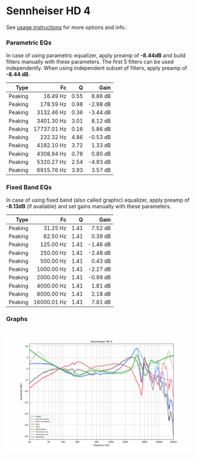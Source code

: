 # Sennheiser HD 4
See [usage instructions](https://github.com/jaakkopasanen/AutoEq#usage) for more options and info.

### Parametric EQs
In case of using parametric equalizer, apply preamp of **-8.44dB** and build filters manually
with these parameters. The first 5 filters can be used independently.
When using independent subset of filters, apply preamp of **-8.44 dB**.

| Type    | Fc          |    Q | Gain     |
|--------:|------------:|-----:|---------:|
| Peaking | 16.49 Hz    | 0.55 | 8.86 dB  |
| Peaking | 178.59 Hz   | 0.98 | -2.98 dB |
| Peaking | 3132.46 Hz  | 0.36 | -3.44 dB |
| Peaking | 3401.30 Hz  | 3.01 | 8.12 dB  |
| Peaking | 17737.01 Hz | 0.16 | 5.86 dB  |
| Peaking | 232.32 Hz   | 4.86 | -0.53 dB |
| Peaking | 4182.10 Hz  | 3.72 | 1.33 dB  |
| Peaking | 4308.94 Hz  | 0.78 | 0.80 dB  |
| Peaking | 5320.27 Hz  | 2.54 | -4.93 dB |
| Peaking | 6915.76 Hz  | 3.93 | 3.57 dB  |

### Fixed Band EQs
In case of using fixed band (also called graphic) equalizer, apply preamp of **-8.13dB**
(if available) and set gains manually with these parameters.

| Type    | Fc          |    Q | Gain     |
|--------:|------------:|-----:|---------:|
| Peaking | 31.25 Hz    | 1.41 | 7.52 dB  |
| Peaking | 62.50 Hz    | 1.41 | 0.39 dB  |
| Peaking | 125.00 Hz   | 1.41 | -1.46 dB |
| Peaking | 250.00 Hz   | 1.41 | -2.48 dB |
| Peaking | 500.00 Hz   | 1.41 | 0.43 dB  |
| Peaking | 1000.00 Hz  | 1.41 | -2.27 dB |
| Peaking | 2000.00 Hz  | 1.41 | -0.99 dB |
| Peaking | 4000.00 Hz  | 1.41 | 1.81 dB  |
| Peaking | 8000.00 Hz  | 1.41 | 2.18 dB  |
| Peaking | 16000.01 Hz | 1.41 | 7.81 dB  |

### Graphs
![](./Sennheiser%20HD%204.png)